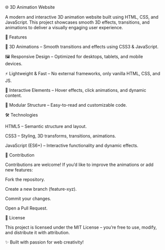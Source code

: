 🌐 3D Animation Website

A modern and interactive 3D animation website built using HTML, CSS, and JavaScript.
This project showcases smooth 3D effects, transitions, and animations to deliver a visually engaging user experience.

🚀 Features

🎨 3D Animations – Smooth transitions and effects using CSS3 & JavaScript.

🖼️ Responsive Design – Optimized for desktops, tablets, and mobile devices.

⚡ Lightweight & Fast – No external frameworks, only vanilla HTML, CSS, and JS.

🌌 Interactive Elements – Hover effects, click animations, and dynamic content.

🧩 Modular Structure – Easy-to-read and customizable code.


🛠️ Technologies 

HTML5 – Semantic structure and layout.

CSS3 – Styling, 3D transforms, transitions, animations.

JavaScript (ES6+) – Interactive functionality and dynamic effects.

🤝 Contribution

Contributions are welcome! If you’d like to improve the animations or add new features:

Fork the repository.

Create a new branch (feature-xyz).

Commit your changes.

Open a Pull Request.

📜 License

This project is licensed under the MIT License – you’re free to use, modify, and distribute it with attribution.

✨ Built with passion for web creativity!
